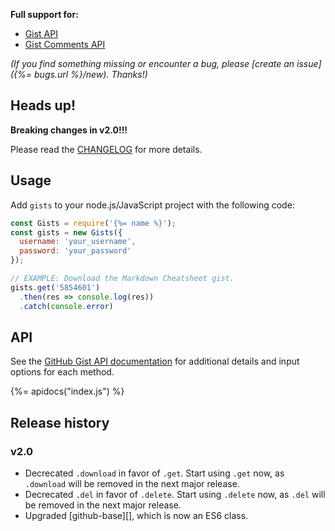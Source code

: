 **Full support for:**

- [Gist API](https://developer.github.com/v3/gists/)
- [Gist Comments API](https://developer.github.com/v3/gists/comments/)

_(If you find something missing or encounter a bug, please [create an issue]({%= bugs.url %}/new). Thanks!)_

## Heads up! 

**Breaking changes in v2.0!!!**

Please read the [CHANGELOG](CHANGELOG.md) for more details.

## Usage

Add `gists` to your node.js/JavaScript project with the following code:

```js
const Gists = require('{%= name %}');
const gists = new Gists({
  username: 'your_username', 
  password: 'your_password'
});

// EXAMPLE: Download the Markdown Cheatsheet gist.
gists.get('5854601')
  .then(res => console.log(res))
  .catch(console.error)
```

## API

See the [GitHub Gist API documentation](https://developer.github.com/v3/gists/) for additional details and input options for each method.

{%= apidocs("index.js") %}


## Release history

### v2.0

- Decrecated `.download` in favor of `.get`. Start using `.get` now, as `.download` will be removed in the next major release.
- Decrecated `.del` in favor of `.delete`. Start using `.delete` now, as `.del` will be removed in the next major release.
- Upgraded [github-base][], which is now an ES6 class.


[edit_gist]: https://developer.github.com/v3/gists/#edit-a-gist
[is_starred]: https://developer.github.com/v3/gists/#check-if-a-gist-is-starred
[create_gist]: https://developer.github.com/v3/gists/#create-a-gist
[delete_gist]: https://developer.github.com/v3/gists/#delete-a-gist
[edit_gist]: https://developer.github.com/v3/gists/#edit-a-gist
[fork_gist]: https://developer.github.com/v3/gists/#fork-a-gist
[get_gist]: https://developer.github.com/v3/gists/#get-a-single-gist
[get_revision]: https://developer.github.com/v3/gists/#get-a-specific-revision-of-a-gist
[list_gists]: https://developer.github.com/v3/gists/#list-a-users-gists
[list_public]: https://developer.github.com/v3/gists/#list-all-public-gists
[list_gist_commits]: https://developer.github.com/v3/gists/#list-gist-commits
[list_gist_forks]: https://developer.github.com/v3/gists/#list-gist-forks
[list_starred]: https://developer.github.com/v3/gists/#list-starred-gists
[star_gist]: https://developer.github.com/v3/gists/#star-a-gist
[unstar_gist]: https://developer.github.com/v3/gists/#unstar-a-gist

[list_comments]: https://developer.github.com/v3/gists/comments/#list-comments-on-a-gist
[get_comment]: https://developer.github.com/v3/gists/comments/#get-a-single-comment
[create_comment]: https://developer.github.com/v3/gists/comments/#create-a-comment
[edit_comment]: https://developer.github.com/v3/gists/comments/#edit-a-comment
[delete_comment]: https://developer.github.com/v3/gists/comments/#delete-a-comment

